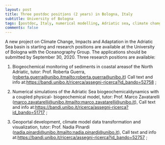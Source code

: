 ```yaml
---
layout: post
title: Three postdoc positions (2 years) in Bologna, Italy
subtitle: University of Bologna
tags: [postdoc, Italy, numerical modelling, Adriatic sea, climate change]
comments: false
---
```

A new project on Climate Change, Impacts and Adaptation in the Adriatic Sea basin is starting and research positions are available at the University of Bologna with the Oceanography Group.
The applications should be submitted by September 30, 2020. Three research positions are available:

1) Biogeochemical monitoring of sediments in coastal areasof the North Adriatic, tutor: Prof. Roberta Guerra, (roberta.guerra@unibo.it<mailto:roberta.guerra@unibo.it>) Call text and info at:https://bandi.unibo.it/ricerca/assegni-ricerca?id_bando=52758 ;

2) Numerical simulations of the Adriatic Sea biogeochemicaldynamics with a coupled physical- biogeochemical model, tutor: Prof. Marco Zavatarelli (marco.zavatarelli@unibo.it<mailto:marco.zavatarelli@unibo.it>), Call text and info at:https://bandi.unibo.it/ricerca/assegni-ricerca?id_bando=51717 ;

3) Geoportal development, climate model data transformation and visualization, tutor: Prof. Nadia Pinardi (nadia.pinardi@unibo.it<mailto:nadia.pinardi@unibo.it>), Call text and info at:https://bandi.unibo.it/ricerca/assegni-ricerca?id_bando=52757 ;
